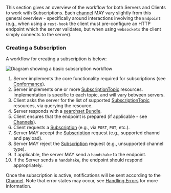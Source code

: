 
This section gives an overview of the workflow for both Servers and Clients to work with Subscriptions.  Each [channel](channels.html) MAY vary slightly from this general overview - specifically around interactions involving the `Endpoint` (e.g., when using a `rest-hook` the client must pre-configure an HTTP endpoint which the server validates, but when using `websockets` the client simply connects to the server).

### Creating a Subscription

A workflow for creating a subscription is below:

<img src="workflow-01.svg" alt="Diagram showing a basic subscription workflow" style="float:none;" />

1. Server implements the core functionality required for subscriptions (see [Conformance](conformance.html)).
1. Server implements one or more [SubscriptionTopic](http://hl7.org/fhir/R4/subscriptiontopic.html) resources.  Implementation is specific to each topic, and will vary between servers.
1. Client asks the server for the list of supported [SubscriptionTopic](http://hl7.org/fhir/R4/subscriptiontopic.html) resources, via querying the resource.
1. Server responds with a [searchset Bundle](http://hl7.org/fhir/R4/bundle.html#searchset).
1. Client ensures that the endpoint is prepared (if applicable - see [Channels](channels.html)).
1. Client requests a [Subscription](http://hl7.org/fhir/R4/subscription.html) (e.g., via `POST`, `PUT`, etc.).
1. Server MAY accept the [Subscription](http://hl7.org/fhir/R4/subscription.html) request (e.g., supported channel and payload).
1. Server MAY reject the [Subscription](http://hl7.org/fhir/R4/subscription.html) request (e.g., unsupported channel type).
1. If applicable, the server MAY send a `handshake` to the endpoint.
1. If the Server sends a `handshake`, the endpoint should respond appropriately.

Once the subscription is active, notifications will be sent according to the [Channel](channels.html).  Note that error states may occur, see [Handling Errors](errors.html) for more information.